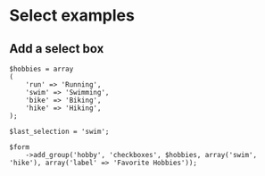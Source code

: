 # Select examples

## Add a select box

	$hobbies = array
	(
		'run' => 'Running',
		'swim' => 'Swimming',
		'bike' => 'Biking',
		'hike' => 'Hiking',
	);
	
	$last_selection = 'swim';

	$form
		->add_group('hobby', 'checkboxes', $hobbies, array('swim', 'hike'), array('label' => 'Favorite Hobbies'));